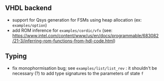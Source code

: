 ## VHDL backend

- support for Qsys generation for FSMs using heap allocation (ex: `examples/option`)
- add ROM inference for `examples/cordic/vfx` (see:
  https://www.intel.com/content/www/us/en/docs/programmable/683082/21-3/inferring-rom-functions-from-hdl-code.html)

## Typing

- fix monophormisation bug; see `examples/list/list_rev` : it shouldn't be necessary (?) to add type
  signatures to the parameters of state `f` 
